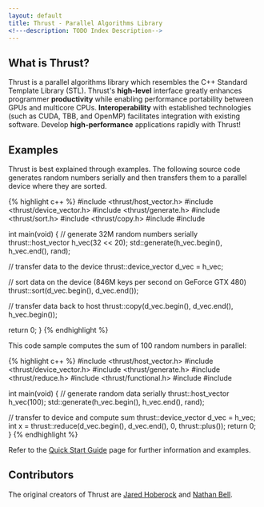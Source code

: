 ```yaml
---
layout: default
title: Thrust - Parallel Algorithms Library
<!---description: TODO Index Description-->
---
```


What is Thrust?
---------------

Thrust is a parallel algorithms library which resembles the C++ Standard
Template Library (STL). Thrust's **high-level** interface greatly enhances
programmer **productivity** while enabling performance portability between
GPUs and multicore CPUs. **Interoperability** with established technologies
(such as CUDA, TBB, and OpenMP) facilitates integration with existing
software. Develop **high-performance** applications rapidly with Thrust!

<!--
Recent News
-----------

<ul id=recent_news>
{% for post in site.categories.news offset: 0 limit: 8 %}
<li><a title="{{ post.title }}" href="{{ post.url }}" class="submenu_title">{{ post.title }}</a> ({{ post.date | date_to_string }})</li>
{% endfor %}
</ul>
		
<p><a href="/news.html" class="more">View all news »</a></p>
--->

Examples
--------

Thrust is best explained through examples. The following source code
generates random numbers serially and then transfers them to a parallel
device where they are sorted.

{% highlight c++ %}
#include <thrust/host_vector.h>
#include <thrust/device_vector.h>
#include <thrust/generate.h>
#include <thrust/sort.h>
#include <thrust/copy.h>
#include <algorithm>
#include <cstdlib>

int main(void)
{
  // generate 32M random numbers serially
  thrust::host_vector<int> h_vec(32 << 20);
  std::generate(h_vec.begin(), h_vec.end(), rand);

  // transfer data to the device
  thrust::device_vector<int> d_vec = h_vec;

  // sort data on the device (846M keys per second on GeForce GTX 480)
  thrust::sort(d_vec.begin(), d_vec.end());

  // transfer data back to host
  thrust::copy(d_vec.begin(), d_vec.end(), h_vec.begin());

  return 0;
}
{% endhighlight %}
  
This code sample computes the sum of 100 random numbers in parallel:

{% highlight c++ %}
#include <thrust/host_vector.h>
#include <thrust/device_vector.h>
#include <thrust/generate.h>
#include <thrust/reduce.h>
#include <thrust/functional.h>
#include <algorithm>
#include <cstdlib>

int main(void)
{
  // generate random data serially
  thrust::host_vector<int> h_vec(100);
  std::generate(h_vec.begin(), h_vec.end(), rand);

  // transfer to device and compute sum
  thrust::device_vector<int> d_vec = h_vec;
  int x = thrust::reduce(d_vec.begin(), d_vec.end(), 0, thrust::plus<int>());
  return 0;
}
{% endhighlight %}
    
Refer to the [Quick Start Guide](https://docs.nvidia.com/cuda/thrust/index.html) page for further information and examples.

Contributors
------------

The original creators of Thrust are [Jared Hoberock](http://github.com/jaredhoberock) and [Nathan Bell](http://research.nvidia.com/users/nathan-bell).

